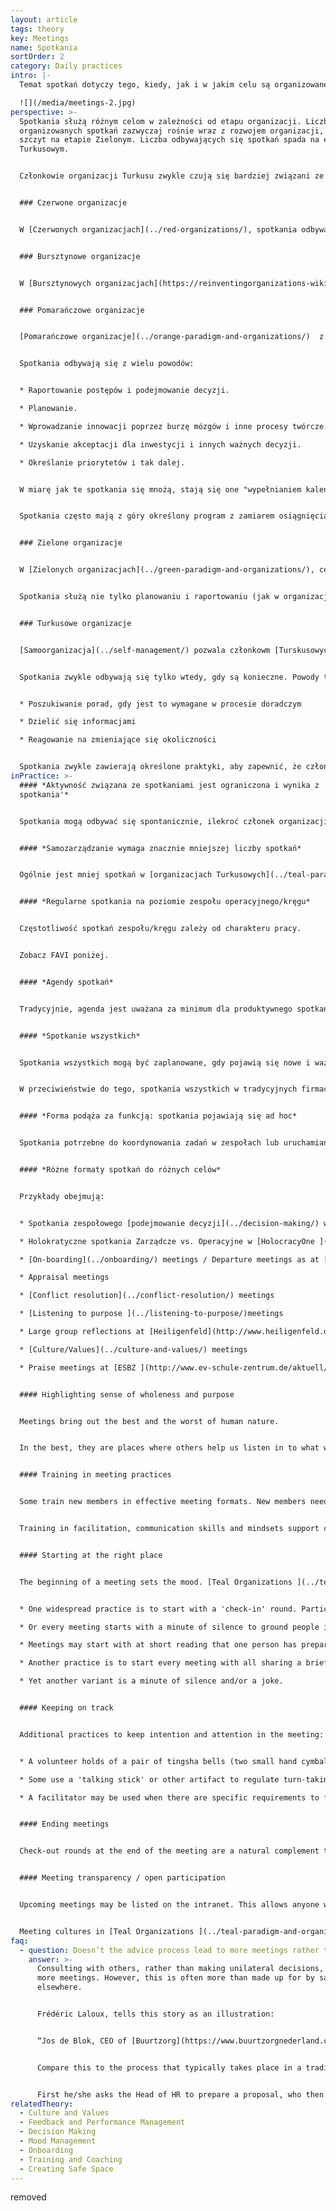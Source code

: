 ```yaml
---
layout: article
tags: theory
key: Meetings
name: Spotkania
sortOrder: 2
category: Daily practices
intro: |-
  Temat spotkań dotyczy tego, kiedy, jak i w jakim celu są organizowane.

  ![](/media/meetings-2.jpg)
perspective: >-
  Spotkania służą różnym celom w zależności od etapu organizacji. Liczba
  organizowanych spotkań zazwyczaj rośnie wraz z rozwojem organizacji, osiągając
  szczyt na etapie Zielonym. Liczba odbywających się spotkań spada na etapie
  Turkusowym.


  Członkowie organizacji Turkusu zwykle czują się bardziej związani ze sobą i z pracą i potrzebują mniej spotkań, aby zaplanować lub rozwiązać problemy.


  ### Czerwone organizacje


  W [Czerwonych organizacjach](../red-organizations/), spotkania odbywają się, gdy Szef uzna je za konieczne. Mogą być zwoływane w celu ogłaszania informacji, wydawania wyroków lub przeprowadzania ceremonii. Czasami są zwoływane, aby zasięgnąć porady lub zebrać informacje.


  ### Bursztynowe organizacje


  W [Bursztynowych organizacjach](https://reinventingorganizations-wiki.netlify.app/theory/amber-paradigm-and-organizations/), spotkania są ważną metodą kontroli hierarchicznej. Służą do zbierania, destylowania i przekazywania informacji w górę i w dół organizacji. Kieruje nimi osoba zajmująca najwyższe pozycje w rankingu. Na pozostałych spoczywa obowiązek przygotowania się do zgłaszania informacji lub udzielania odpowiedzi w razie potrzeby.  


  ### Pomarańczowe organizacje


  [Pomarańczowe organizacje](../orange-paradigm-and-organizations/)  z uwagą zarządzają wydajnością, aby zapewnić osiągnięcie celów i zadań. Wymaga to regularnych (cotygodniowych/miesięcznych/kwartalnych/rocznych) spotkań na większości szczebli organizacji.


  Spotkania odbywają się z wielu powodów:


  * Raportowanie postępów i podejmowanie decyzji.

  * Planowanie.

  * Wprowadzanie innowacji poprzez burzę mózgów i inne procesy twórcze.

  * Uzyskanie akceptacji dla inwestycji i innych ważnych decyzji.

  * Określanie priorytetów i tak dalej.


  W miarę jak te spotkania się mnożą, stają się one "wypełnianiem kalendarzy" dla zapracowanych menedżerów wyższego szczebla. Jeszcze do niedawna oznaczało to często duże podróże dla tych, którzy są zatrudnieni w organizacjach międzynarodowych.


  Spotkania często mają z góry określony program z zamiarem osiągnięcia jasnych rezultatów. Ceniona jest racjonalna dyskusja i logiczne argumenty. Jednak osobiste plany nigdy nie są zbyt daleko ukryte i mogą potencjalnie podważać cele organizacyjne.


  ### Zielone organizacje


  W [Zielonych organizacjach](../green-paradigm-and-organizations/), celem jest by służyć wielu interesariuszom z równością, szacunkiem i włączeniem. To wymaga spotkania z nimi. Konsensus jest ceniony, ale jego osiągnięcie może być wyczerpujące.


  Spotkania służą nie tylko planowaniu i raportowaniu (jak w organizacjach Pomarańczowych), ale także podtrzymywaniu poczucia własności, integracji i upodmiotowienia: innymi słowy, tworzenia kultury opartej na wartościach. W rezultacie praktyki spotkań są bardziej zorientowane na podstawowe procesy w grupie.


  ### Turkusowe organizacje


  [Samoorganizacja](../self-management/) pozwala członkowm [Turskusowych organizacji](../teal-paradigm-and-organizations/) brać odpowiedzialność za podejmowanie decyzji bez potrzeby uzyskania zgody lub konsensusu. W rezultacie zwykle wymaganych jest znacznie mniej spotkań.


  Spotkania zwykle odbywają się tylko wtedy, gdy są konieczne. Powody to:


  * Poszukiwanie porad, gdy jest to wymagane w procesie doradczym

  * Dzielić się informacjami

  * Reagowanie na zmieniające się okoliczności


  Spotkania zwykle zawierają określone praktyki, aby zapewnić, że członkowie angażują się wzajemnie i realizują cel spotkania w sposób produktywny i pełen szacunku. Nowi dołączający są zwykle szkoleni w tych procesach, aby mogli w nich w pełni uczestniczyć.
inPractice: >-
  #### *Aktywność związana ze spotkaniami jest ograniczona i wynika z 'potrzeby
  spotkania'*


  Spotkania mogą odbywać się spontanicznie, ilekroć członek organizacji wyczuje potrzebę i przejmuje inicjatywę. Struktury spotkań i facylitacja wspierają ducha [samoorganizacji](../self-management/). Zwiększona przejrzystość w organizacjach Turkusu zmniejsza liczbę i długość niektórych spotkań. Podczas spotkań zwraca się uwagę na stosowanie określonych praktyk, które sprzyjają poczuciu [pełni](../wholeness/).


  #### *Samozarządzanie wymaga znacznie mniejszej liczby spotkań*


  Ogólnie jest mniej spotkań w [organizacjach Turkusowych](../teal-paradigm-and-organizations/). W tradycyjnej strukturze piramidy spotkania są potrzebne w celu gromadzenia, obrabiana, filtrowania i przesyłania informacji, które przepływają w górę i w dół łańcucha dowodzenia. W strukturach samozarządzających odpada potrzeba wielu takich spotkań. Podczas gdy w [Zielonych organizacjach](../green-paradigm-and-organizations/) spotkania mogą być sposobem budowania 'oddolnego' zaangażowania , jest ono już 'wbudowane' w samozarządzającą się strukturę.


  #### *Regularne spotkania na poziomie zespołu operacyjnego/kręgu*


  Częstotliwość spotkań zespołu/kręgu zależy od charakteru pracy.


  Zobacz FAVI poniżej. 


  #### *Agendy spotkań*


  Tradycyjnie, agenda jest uważana za minimum dla produktywnego spotkania. Ale niekoniecznie w Turkusowym miejscu pracy. Wiele z ich zaplanowanych spotkań nie ma z góry ustalonego porządku. Raczej jest się kształtowany na początku i opiera się na tematach, które przyniosą uczestnicy, ponieważ są dla nich ważne. Dzięki temu spotkania są pełne energii, celowe i angażujące. Zaangażowanie jest rzeczywistym i aktualnym zainteresowaniem; nie jest tworzony poprzez rutynowe podejście.


  #### *Spotkanie wszystkich*


  Spotkania wszystkich mogą być zaplanowane, gdy pojawią się nowe i ważne informacje do przekazania: wyniki kwartalne, roczne badanie wartości, strategiczny punkt zwrotny i tak dalej. Informacje nie są po prostu "przedstawiane" odgórnie - są dyskutowane i debatowane. Pytania mogą padać podczas spotkania z dowolnej strony; można wyładować frustracje; albo spontanicznie świętować osiągnięcia. W grę wchodzi coś więcej niż zwykła wymiana informacji. Zaufanie do organizacji i jej wartości są testowane i potwierdzane. Czy starszyzna będzie szczera, pokorna i wrażliwa? Czy zmierzą się z trudnymi pytaniami? Czy zaangażują całą grupę?


  W przeciwieństwie do tego, spotkania wszystkich w tradycyjnych firmach są zwykle oparte na prezentacji - lub unika się ich ze względu na ich nieprzewidywalność i ryzyko.


  #### *Forma podąża za funkcją: spotkania pojawiają się ad hoc*


  Spotkania potrzebne do koordynowania zadań w zespołach lub uruchamiania specjalnych projektów pojawiają się spontanicznie. To organiczny sposób organizacji. 


  #### *Różne formaty spotkań do różnych celów*


  Przykłady obejmują:


  * Spotkania zespołowego [podejmowanie decyzji](../decision-making/) w [Buurtzorg ](http://www.buurtzorgnederland.com/)

  * Holokratyczne spotkania Zarządcze vs. Operacyjne w [HolocracyOne ](http://www.holacracy.org/)

  * [On-boarding](../onboarding/) meetings / Departure meetings as at [CC&R ](http://www.couragerenewal.org/)

  * Appraisal meetings

  * [Conflict resolution](../conflict-resolution/) meetings

  * [Listening to purpose ](../listening-to-purpose/)meetings

  * Large group reflections at [Heiligenfeld](http://www.heiligenfeld.de/)

  * [Culture/Values](../culture-and-values/) meetings

  * Praise meetings at [ESBZ ](http://www.ev-schule-zentrum.de/aktuell/)


  #### Highlighting sense of wholeness and purpose


  Meetings bring out the best and the worst of human nature.


  In the best, they are places where others help us listen in to what we really care about. But meetings can also be playfields for egos. To feel safe, some seek to dominate proceedings. Others withdraw. In self-managingorganizations the absence of a boss takes some of these fears out of the room. But in a group of peers egos can dominate just as well. A variety of approaches support productive interactions consistent with [wholeness ](/wholeness/)and [purpose](../listening-to-purpose/).


  #### Training in meeting practices


  Some train new members in effective meeting formats. New members need to be comfortable to participate in decision-making procedures.


  Training in facilitation, communication skills and mindsets support collegiality, trust building, and the resolution of tensions.


  #### Starting at the right place


  The beginning of a meeting sets the mood. [Teal Organizations ](../teal-paradigm-and-organizations/)may use the following practices:


  * One widespread practice is to start with a 'check-in' round. Participants share how they feel in the moment, as they enter. This helps all to listen within, to their bodies and sensations, and to build awareness. Naming an emotion is often all it takes to deal with it.  Thus, this practice helps participants let go of distractions while supporting everyone to be present for the current meeting. 

  * Or every meeting starts with a minute of silence to ground people in the moment. 

  * Meetings may start with at short reading that one person has prepared. After a few moments of silence, participants share the thoughts this has sparked.  

  * Another practice is to start every meeting with all sharing a brief story of someone they had recently thanked. This highlights possibility, gratitude, celebration, and trust.  

  * Yet another variant is a minute of silence and/or a joke.


  #### Keeping on track


  Additional practices to keep intention and attention in the meeting:


  * A volunteer holds of a pair of tingsha bells (two small hand cymbals that can make a crystal-like sound). If the holder feels ground rules are not being respected, she can make the cymbals sing. No one may speak until the cymbal sound has died out. During the silence, all can reflect on the question: "Am I in the service to the topic we are discussing?”  

  * Some use a 'talking stick' or other artifact to regulate turn-taking, slow down the speed of conversation, and increase the quality of listening. 

  * A facilitator may be used when there are specific requirements to fulfil. This may be an external facilitator in some circumstances.  


  #### Ending meetings


  Check-out rounds at the end of the meeting are a natural complement to the initial check-in round. They leave everyone with a sense of the impact of the meeting. A moment of silence is another way to reflect and conclude.  


  #### Meeting transparency / open participation


  Upcoming meetings may be listed on the intranet. This allows anyone who wants to share concerns or ideas to attend.  This transparency may extend to outsiders via streaming on the internet. Some claim this transparency results in closer relations with their external partners.


  Meeting cultures in [Teal Organizations ](../teal-paradigm-and-organizations/)have adopted some of the ‘alternative meeting formats’ like Open Space, Art of Hosting, World Café etc.
faq:
  - question: Doesn’t the advice process lead to more meetings rather than less?
    answer: >-
      Consulting with others, rather than making unilateral decisions, may mean
      more meetings. However, this is often more than made up for by savings
      elsewhere.


      Frédéric Laloux, tells this story as an illustration:


      “Jos de Blok, CEO of [Buurtzorg](https://www.buurtzorgnederland.com/), often applies the advice process by posting a blog note to the Buurtzorg web in the evening, proposing suggestions for new initiatives and decisions and asking for advice from all the members of the organization. 24 hours later, 50-80% of the employees will have read and perhaps commented. Maybe the overwhelming response is "yes, this is fine", in which case the decision can just be effectuated at this point. Alternatively, he will have received feedback on how he might be overlooking important negative consequences, or how this issue may be more complicated than he is aware off. In this case, he might revise his proposal accordingly and repost it, or sense the need to gather a voluntary group to deal with it. In any case this provides a swift [decision making process](../decision-making/) with very few meetings."


      Compare this to the process that typically takes place in a traditional 9000 employee hierarchy. Say the CEO wants to change overtime conditions:


      First he/she asks the Head of HR to prepare a proposal, who then asks someone more junior to do 'the staff work'. The junior drafts a proposal, maybe shows to a colleague and revises accordingly. Then the Head of HR goes over the draft, and suggests further refinements, before booking a meeting with the CEO who can make further changes. Then it goes to the executive committee...and so on...They want more revisions, and it goes down the line again, and back up again... It may now become political, bringing another layer of complications. If it is now approved, someone in internal communication works on it, and shows the CEO, again. Finally, it is cascaded to the managers who prepare presentations to make a team meetings. The total number meetings that may go into such a decision is huge.
relatedTheory:
  - Culture and Values
  - Feedback and Performance Management
  - Decision Making
  - Mood Management
  - Onboarding
  - Training and Coaching
  - Creating Safe Space
---
```

removed